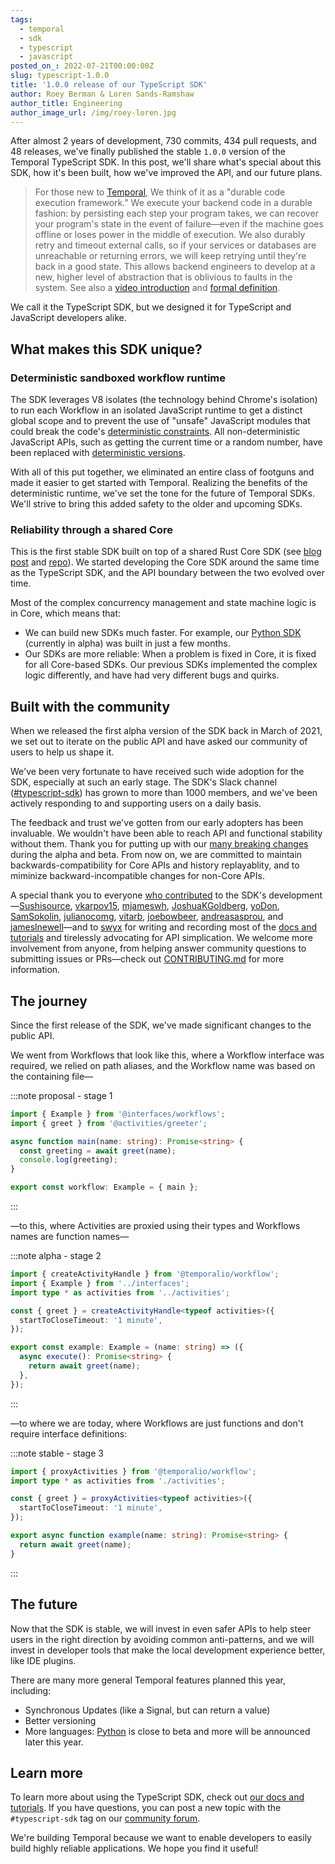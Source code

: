 ```yaml
---
tags:
  - temporal
  - sdk
  - typescript
  - javascript
posted_on_: 2022-07-21T00:00:00Z
slug: typescript-1.0.0
title: '1.0.0 release of our TypeScript SDK'
author: Roey Berman & Loren Sands-Ramshaw
author_title: Engineering
author_image_url: /img/roey-loren.jpg
---
```


After almost 2 years of development, 730 commits, 434 pull requests, and 48 releases, we've finally published the stable
`1.0.0` version of the Temporal TypeScript SDK. In this post, we'll share what's special about this SDK, how it's been
built, how we've improved the API, and our future plans.

<!--truncate-->

> For those new to [Temporal](https://temporal.io/), We think of it as a "durable code execution framework." We execute
> your backend code in a durable fashion: by persisting each step your program takes, we can recover your program's
> state in the event of failure—even if the machine goes offline or loses power in the middle of execution. We also
> durably retry and timeout external calls, so if your services or databases are unreachable or returning errors, we
> will keep retrying until they're back in a good state. This allows backend engineers to develop at a new, higher level
> of abstraction that is oblivious to faults in the system. See also a [video
> introduction](https://twitter.com/lorendsr/status/1544806504443695104?s=20&t=XFYNWSB8BEroAhjA6ATDPQ) and [formal
> definition](https://docs.temporal.io/temporal).

We call it the TypeScript SDK, but we designed it for TypeScript and JavaScript developers alike.

## What makes this SDK unique?

### Deterministic sandboxed workflow runtime

The SDK leverages V8 isolates (the technology behind Chrome's isolation) to run each Workflow in an isolated JavaScript
runtime to get a distinct global scope and to prevent the use of "unsafe" JavaScript modules that could break the code's
[deterministic constraints](https://docs.temporal.io/workflows#deterministic-constraints). All non-deterministic
JavaScript APIs, such as getting the current time or a random number, have been replaced with [deterministic
versions](https://docs.temporal.io/typescript/determinism#sources-of-non-determinism).

With all of this put together, we eliminated an entire class of footguns and made it easier to get started with
Temporal.
Realizing the benefits of the deterministic runtime, we've set the tone for the future of Temporal SDKs. We'll strive to
bring this added safety to the older and upcoming SDKs.

### Reliability through a shared Core

This is the first stable SDK built on top of a shared Rust Core SDK (see [blog
post](https://docs.temporal.io/blog/why-rust-powers-core-sdk/) and [repo](https://github.com/temporalio/sdk-core/)). We
started developing the Core SDK around the same time as the TypeScript SDK, and the API boundary between the two
evolved over time.

Most of the complex concurrency management and state machine logic is in Core, which means that:

- We can build new SDKs much faster. For example, our [Python SDK](https://github.com/temporalio/sdk-python) (currently
  in alpha) was built in just a few months.
- Our SDKs are more reliable: When a problem is fixed in Core, it is fixed for all Core-based SDKs. Our previous SDKs
  implemented the complex logic differently, and have had very different bugs and quirks.


## Built with the community

When we released the first alpha version of the SDK back in March of 2021, we set out to iterate on the public API and
have asked our community of users to help us shape it.

We've been very fortunate to have received such wide adoption for the SDK, especially at such an early stage. The SDK's
Slack channel ([#typescript-sdk](https://temporal.io/slack)) has grown to more than 1000 members, and we've been
actively responding to and supporting users on a daily basis.

The feedback and trust we've gotten from our early adopters has been invaluable. We wouldn't have been able to reach API
and functional stability without them. Thank you for putting up with our [many breaking
changes](https://github.com/temporalio/sdk-typescript/blob/main/CHANGELOG.md) during the alpha and beta. From now on, we
are committed to maintain backwards-compatibility for Core APIs and history replayablity, and to miminize
backward-incompatible changes for non-Core APIs.

A special thank you to everyone [who contributed](https://github.com/temporalio/sdk-typescript/graphs/contributors) to
the SDK's development—[Sushisource](https://github.com/Sushisource), [vkarpov15](https://github.com/vkarpov15),
[mjameswh](https://github.com/mjameswh), [JoshuaKGoldberg](https://github.com/JoshuaKGoldberg),
[yoDon](https://github.com/yoDon), [SamSokolin](https://github.com/SamSokolin),
[julianocomg](https://github.com/julianocomg), [vitarb](https://github.com/vitarb),
[joebowbeer](https://github.com/joebowbeer), [andreasasprou](https://github.com/andreasasprou), and
[jameslnewell](https://github.com/jameslnewell)—and to [swyx](https://twitter.com/swyx) for writing and recording most
of the [docs and tutorials](https://docs.temporal.io/typescript/introduction/) and tirelessly advocating for API
simplication. We welcome more involvement from anyone, from helping answer community questions to submitting issues or
PRs—check out [CONTRIBUTING.md](https://github.com/temporalio/sdk-typescript/blob/main/CONTRIBUTING.md) for more
information.

## The journey

Since the first release of the SDK, we've made significant changes to the public API.

We went from Workflows that look like this, where a Workflow interface was required, we relied on path aliases, and the
Workflow name was based on the containing file—

:::note proposal - stage 1
```ts
import { Example } from '@interfaces/workflows';
import { greet } from '@activities/greeter';

async function main(name: string): Promise<string> {
  const greeting = await greet(name);
  console.log(greeting);
}

export const workflow: Example = { main };
```
:::

—to this, where Activities are proxied using their types and Workflows names are function names—

:::note alpha - stage 2
```ts
import { createActivityHandle } from '@temporalio/workflow';
import { Example } from '../interfaces';
import type * as activities from '../activities';

const { greet } = createActivityHandle<typeof activities>({
  startToCloseTimeout: '1 minute',
});

export const example: Example = (name: string) => ({
  async execute(): Promise<string> {
    return await greet(name);
  },
});
```
:::

—to where we are today, where Workflows are just functions and don't require interface definitions:

:::note stable - stage 3
```ts
import { proxyActivities } from '@temporalio/workflow';
import type * as activities from './activities';

const { greet } = proxyActivities<typeof activities>({
  startToCloseTimeout: '1 minute',
});

export async function example(name: string): Promise<string> {
  return await greet(name);
}
```
:::

## The future

Now that the SDK is stable, we will invest in even safer APIs to help steer users in the right direction by avoiding
common anti-patterns, and we will invest in developer tools that make the local development experience better, like IDE
plugins.

There are many more general Temporal features planned this year, including:

- Synchronous Updates (like a Signal, but can return a value)
- Better versioning
- More languages: [Python](https://github.com/temporalio/sdk-python) is close to beta and more will be announced later
  this year.

## Learn more

To learn more about using the TypeScript SDK, check out [our docs and
tutorials](https://docs.temporal.io/typescript/introduction/). If you have questions, you can post a new topic with the
`#typescript-sdk` tag on our [community forum](https://community.temporal.io/).

We're building Temporal because we want to enable developers to easily build highly reliable applications. We hope you find it useful!
